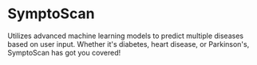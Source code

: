 # SymptoScan
Utilizes advanced machine learning models to predict multiple diseases based on user input. Whether it's diabetes, heart disease, or Parkinson's, SymptoScan has got you covered!
